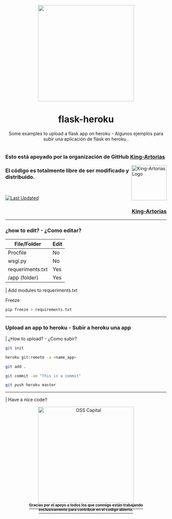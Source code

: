 <p align="center">
  <img width="300px" src="https://miro.medium.com/max/1400/1*J1kzbHEN4r-kQs6kiVsS6A.jpeg">
</p>

<h1 align="center">flask-heroku</h1>

<p align="center">Some examples to upload a flask app on heroku - Algunos ejemplos para subir una aplicación de flask en heroku
.</p>

<p align="center">
  <a aria-label="license" href="https://github.com/krootca/flask-heroku/blob/main/LICENSE">
    <img src="https://img.shields.io/github/license/primer/css.svg" alt="">
  </a>
</p>

### Esto está apoyado por la organización de GitHub [King-Artorias](https://github.com/King-Artorias) 

<img src="https://avatars.githubusercontent.com/u/89755140?s=200&v=4" align="right"
     alt="King-Artorias Logo" width="110" height="110">
### El código es totalmente libre de ser modificado y distribuido.
<br>

[![Last Updated](https://img.shields.io/github/issues/krootca/flask-heroku)](https://github.com/krootca/flask-heroku/commits/main)

<h3 align="right">	
	<a href="https://github.com/King-Artorias">King-Artorias</a>
</h3>

-----------------

### ¿how to edit? - ¿Como editar?


| File/Folder | Edit |
|----|----|
| Procfile | No |
| wsgi.py | No |
| requeriments.txt | Yes |
| /app (folder) | Yes |

| Add modules to requeriments.txt


Freeze
```bash
pip freeze > requirements.txt
```
-----------------

### Upload an app to heroku - Subir a heroku una app

| ¿How to upload? - ¿Como subir?


```bash
git init
```

```bash
heroku git:remote -a <name_app>
```

```bash
git add .
```

```bash
git commit -am "This is a commit"
```

```bash
git push heroku master
```

------------



| Have a nice code!! 

<div align="center">
              <a href="https://krootca.github.io/">
			<div>
				<img src="https://github.com/krootca/Ofuscated-Python3/blob/main/logo.gif" width="300" alt="OSS Capital">
			</div>
			<div>
				<sup><b>Gracias por el apoyo a todos los que conmigo están trabajando<br>exclusivamente para contribuir en el codigo abierto.</b></sup>
			</div>
		</a>
                                                                                                                             </div>
